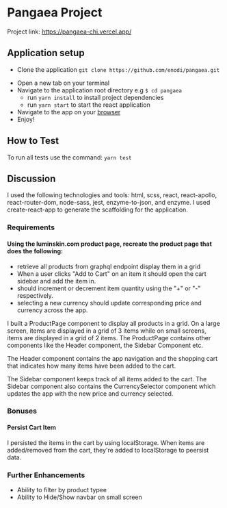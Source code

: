 # Pangaea Project

Project link: https://pangaea-chi.vercel.app/

## Application setup

- Clone the application `git clone https://github.com/enodi/pangaea.git`

* Open a new tab on your terminal
* Navigate to the application root directory e.g `$ cd pangaea`
  - run `yarn install` to install project dependencies
  - run `yarn start` to start the react application
* Navigate to the app on your [browser](http://localhost:3000)
* Enjoy!

## How to Test

To run all tests use the command: `yarn test`

## Discussion

I used the following technologies and tools: html, scss, react, react-apollo, react-router-dom, node-sass, jest, enzyme-to-json, and enzyme.
I used create-react-app to generate the scaffolding for the application.

### Requirements

#### Using the luminskin.com product page, recreate the product page that does the following:

- retrieve all products from graphql endpoint display them in a grid
- When a user clicks "Add to Cart" on an item it should open the cart sidebar and add the item in.
- should increment or decrement item quantity using the "+" or "-" respectively.
- selecting a new currency should update corresponding price and currency across the app.

I built a ProductPage component to display all products in a grid. On a large screen, items are displayed in a grid of 3 items while on small screens, items are displayed in a grid of 2 items.
The ProductPage contains other components like the Header component, the Sidebar Component etc.

The Header component contains the app navigation and the shopping cart that indicates how many items have been added to the cart.

The Sidebar component keeps track of all items added to the cart. The Sidebar component also contains the CurrencySelector component which updates the app with the new price and currency selected.

### Bonuses

#### Persist Cart Item

I persisted the items in the cart by using localStorage. When items are added/removed from the cart, they're added to localStorage to peersist data.

### Further Enhancements

- Ability to filter by product typee
- Ability to Hide/Show navbar on small screen
